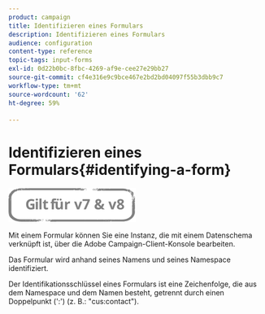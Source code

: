 ```yaml
---
product: campaign
title: Identifizieren eines Formulars
description: Identifizieren eines Formulars
audience: configuration
content-type: reference
topic-tags: input-forms
exl-id: 0d22b0bc-8fbc-4269-af9e-cee27e29bb27
source-git-commit: cf4e316e9c9bce467e2bd2bd04097f55b3dbb9c7
workflow-type: tm+mt
source-wordcount: '62'
ht-degree: 59%

---
```


# Identifizieren eines Formulars{#identifying-a-form}

![](../../assets/common.svg)

Mit einem Formular können Sie eine Instanz, die mit einem Datenschema verknüpft ist, über die Adobe Campaign-Client-Konsole bearbeiten.

Das Formular wird anhand seines Namens und seines Namespace identifiziert.

Der Identifikationsschlüssel eines Formulars ist eine Zeichenfolge, die aus dem Namespace und dem Namen besteht, getrennt durch einen Doppelpunkt (&#39;:&#39;) (z. B.: &quot;cus:contact&quot;).
